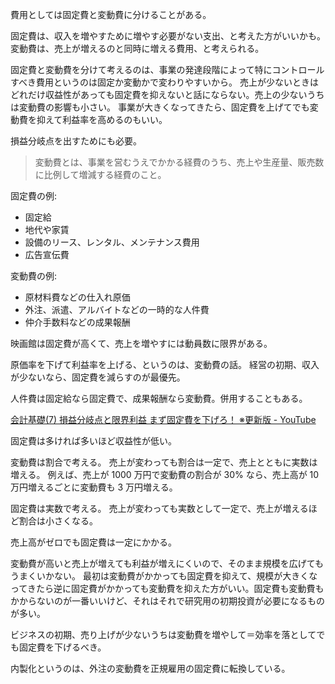 費用としては固定費と変動費に分けることがある。

固定費は、収入を増やすために増やす必要がない支出、と考えた方がいいかも。
変動費は、売上が増えるのと同時に増える費用、と考えられる。

固定費と変動費を分けて考えるのは、事業の発達段階によって特にコントロールすべき費用というのは固定か変動かで変わりやすいから。
売上が少ないときはどれだけ収益性があっても固定費を抑えないと話にならない。売上の少ないうちは変動費の影響も小さい。
事業が大きくなってきたら、固定費を上げてでも変動費を抑えて利益率を高めるのもいい。

損益分岐点を出すためにも必要。

> 変動費とは、事業を営むうえでかかる経費のうち、売上や生産量、販売数に比例して増減する経費のこと。

固定費の例:

- 固定給
- 地代や家賃
- 設備のリース、レンタル、メンテナンス費用
- 広告宣伝費

変動費の例:

- 原材料費などの仕入れ原価
- 外注、派遣、アルバイトなどの一時的な人件費
- 仲介手数料などの成果報酬

映画館は固定費が高くて、売上を増やすには動員数に限界がある。

原価率を下げて利益率を上げる、というのは、変動費の話。
経営の初期、収入が少ないなら、固定費を減らすのが最優先。

人件費は固定給なら固定費で、成果報酬なら変動費。併用することもある。

[会計基礎(7) 損益分岐点と限界利益 まず固定費を下げろ！ ※更新版 - YouTube](https://youtu.be/GGMPj8i8tW0)

固定費は多ければ多いほど収益性が低い。

変動費は割合で考える。
売上が変わっても割合は一定で、売上とともに実数は増える。
例えば、売上が 1000 万円で変動費の割合が 30% なら、売上高が 10 万円増えるごとに変動費も 3 万円増える。

固定費は実数で考える。
売上が変わっても実数として一定で、売上が増えるほど割合は小さくなる。

売上高がゼロでも固定費は一定にかかる。

変動費が高いと売上が増えても利益が増えにくいので、そのまま規模を広げてもうまくいかない。
最初は変動費がかかっても固定費を抑えて、規模が大きくなってきたら逆に固定費がかかっても変動費を抑えた方がいい。固定費も変動費もかからないのが一番いいけど、それはそれで研究用の初期投資が必要になるものが多い。

ビジネスの初期、売り上げが少ないうちは変動費を増やして＝効率を落としてでも固定費を下げるべき。

内製化というのは、外注の変動費を正規雇用の固定費に転換している。
